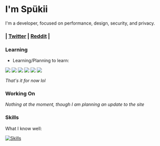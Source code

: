 # I'm Spükii

I'm a developer, focused on performance, design, security, and privacy.

### | [**Twitter**](https://twitter.com/spukiitv) | [**Reddit**](https://reddit.com/u/quarkstuff) |

### **Learning**

- Learning/Planning to learn:

[![](https://skillicons.dev/icons?i=rust)](https://rust-lang.org)
[![](https://skillicons.dev/icons?i=kotlin)](https://kotlinlang.org)
[![](https://skillicons.dev/icons?i=astro)](https://astro.build)
[![](https://skillicons.dev/icons?i=deno)](https://deno.land)
[![](https://skillicons.dev/icons?i=redis)](https://redis.io)
[![](https://skillicons.dev/icons?i=tauri)](https://tauri.studio)

_That's it for now lol_

### **Working On**

_Nothing at the moment, though I am planning an update to the site_

### Skills

What I know well:

[![Skills](https://skillicons.dev/icons?i=ts,windi,sass,ai,dart,go)](https://skillicons.dev)

